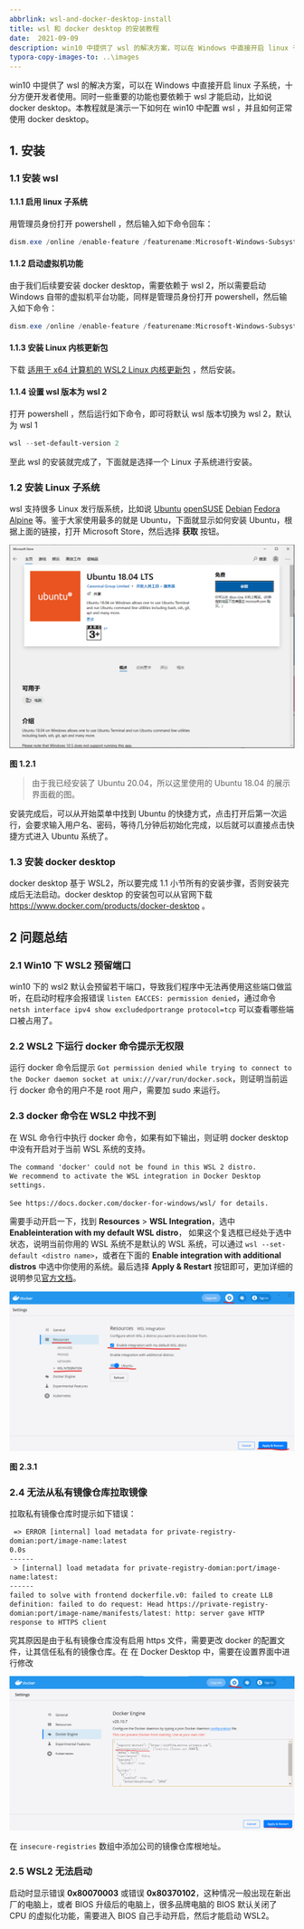 ```yaml
---
abbrlink: wsl-and-docker-desktop-install
title: wsl 和 docker desktop 的安装教程
date:  2021-09-09
description: win10 中提供了 wsl 的解决方案，可以在 Windows 中直接开启 linux 子系统，十分方便开发者使用。同时一些重要的功能也要依赖于 wsl 才能启动，比如说 docker desktop。本教程就是演示一下如何在 win10 中配置 wsl ，并且如何正常使用 docker desktop。
typora-copy-images-to: ..\images
---
```


win10 中提供了 wsl 的解决方案，可以在 Windows 中直接开启 linux 子系统，十分方便开发者使用。同时一些重要的功能也要依赖于 wsl 才能启动，比如说 docker desktop。本教程就是演示一下如何在 win10 中配置 wsl ，并且如何正常使用 docker desktop。

## 1. 安装
### 1.1 安装 wsl
#### 1.1.1 启用 linux 子系统
用管理员身份打开 powershell ，然后输入如下命令回车：
```powershell
dism.exe /online /enable-feature /featurename:Microsoft-Windows-Subsystem-Linux /all /norestart
```

#### 1.1.2 启动虚拟机功能
由于我们后续要安装 docker desktop，需要依赖于 wsl 2，所以需要启动 Windows 自带的虚拟机平台功能，同样是管理员身份打开 powershell，然后输入如下命令：
```powershell
dism.exe /online /enable-feature /featurename:Microsoft-Windows-Subsystem-Linux /all /norestart
```

#### 1.1.3 安装 Linux 内核更新包

下载 [适用于 x64 计算机的 WSL2 Linux 内核更新包](https://wslstorestorage.blob.core.windows.net/wslblob/wsl_update_x64.msi) ，然后安装。

#### 1.1.4 设置 wsl 版本为 wsl 2

打开 powershell ，然后运行如下命令，即可将默认 wsl 版本切换为 wsl 2，默认为 wsl 1

```powershell
wsl --set-default-version 2
```

至此 wsl 的安装就完成了，下面就是选择一个 Linux 子系统进行安装。

### 1.2 安装 Linux 子系统

wsl 支持很多 Linux 发行版系统，比如说 [Ubuntu](https://www.microsoft.com/store/apps/9n6svws3rx71) [openSUSE](https://www.microsoft.com/store/apps/9NJFZK00FGKV) [Debian](https://www.microsoft.com/store/apps/9MSVKQC78PK6) [Fedora](https://www.microsoft.com/store/apps/9n6gdm4k2hnc) [Alpine](https://www.microsoft.com/store/apps/9p804crf0395) 等。鉴于大家使用最多的就是 Ubuntu，下面就显示如何安装 Ubuntu，根据上面的链接，打开 Microsoft Store，然后选择 **获取** 按钮。

![](/images/install_wsl_ubuntu.png)

**图 1.2.1**

> 由于我已经安装了 Ubuntu 20.04，所以这里使用的 Ubuntu 18.04 的展示界面截的图。

安装完成后，可以从开始菜单中找到 Ubuntu 的快捷方式，点击打开后第一次运行，会要求输入用户名、密码，等待几分钟后初始化完成，以后就可以直接点击快捷方式进入 Ubuntu 系统了。

### 1.3 安装 docker desktop

docker desktop 基于 WSL2，所以要完成 1.1 小节所有的安装步骤，否则安装完成后无法启动。docker desktop 的安装包可以从官网下载 https://www.docker.com/products/docker-desktop 。

## 2 问题总结

### 2.1 Win10 下 WSL2 预留端口

win10 下的 wsl2 默认会预留若干端口，导致我们程序中无法再使用这些端口做监听，在启动时程序会报错误 `listen EACCES: permission denied`，通过命令 `netsh interface ipv4 show excludedportrange protocol=tcp` 可以查看哪些端口被占用了。

### 2.2 WSL2 下运行 docker 命令提示无权限

运行 docker 命令后提示 `Got permission denied while trying to connect to the Docker daemon socket at unix:///var/run/docker.sock`，则证明当前运行 docker 命令的用户不是 root 用户，需要加 sudo 来运行。

### 2.3 docker 命令在 WSL2 中找不到

在 WSL 命令行中执行 docker 命令，如果有如下输出，则证明 docker desktop 中没有开启对于当前 WSL 系统的支持。

```
The command 'docker' could not be found in this WSL 2 distro.
We recommend to activate the WSL integration in Docker Desktop settings.

See https://docs.docker.com/docker-for-windows/wsl/ for details.
```

需要手动开启一下，找到  **Resources** >  **WSL Integration**，选中 **Enableinteration with my default WSL distro**， 如果这个复选框已经处于选中状态，说明当前你用的 WSL 系统不是默认的 WSL 系统，可以通过 `wsl --set-default <distro name>`，或者在下面的 **Enable integration with additional distros** 中选中你使用的系统。最后选择 **Apply & Restart** 按钮即可，更加详细的说明参见[官方文档](https://docs.docker.com/desktop/windows/wsl/#install)。

![](/images/enable_docker_for_wsl.png)

**图 2.3.1**

### 2.4 无法从私有镜像仓库拉取镜像

拉取私有镜像仓库时提示如下错误：

```
 => ERROR [internal] load metadata for private-registry-domian:port/image-name:latest                                            0.0s
------
 > [internal] load metadata for private-registry-domian:port/image-name:latest:
------
failed to solve with frontend dockerfile.v0: failed to create LLB definition: failed to do request: Head https://private-registry-domian:port/image-name/manifests/latest: http: server gave HTTP response to HTTPS client
```

究其原因是由于私有镜像仓库没有启用 https 文件，需要更改 docker 的配置文件，让其信任私有的镜像仓库。在 在 Docker Desktop 中，需要在设置界面中进行修改

![](/images/insecure_registries.png)



在 `insecure-registries` 数组中添加公司的镜像仓库根地址。

### 2.5 WSL2 无法启动

启动时显示错误 **0x80070003** 或错误 **0x80370102**，这种情况一般出现在新出厂的电脑上，或者 BIOS 升级后的电脑上，很多品牌电脑的 BIOS 默认关闭了 CPU 的虚拟化功能，需要进入 BIOS 自己手动开启，然后才能启动 WSL2。

